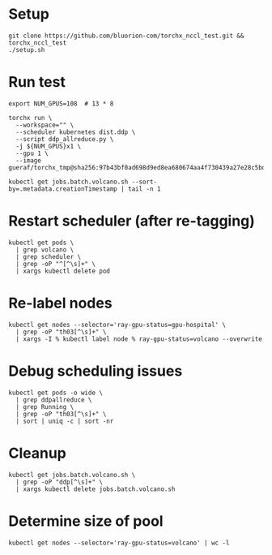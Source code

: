 # Setup
```
git clone https://github.com/bluorion-com/torchx_nccl_test.git && torchx_nccl_test
./setup.sh
```

# Run test
```
export NUM_GPUS=108  # 13 * 8

torchx run \
  --workspace="" \
  --scheduler kubernetes dist.ddp \
  --script ddp_allreduce.py \
  -j ${NUM_GPUS}x1 \
  --gpu 1 \
  --image gueraf/torchx_tmp@sha256:97b43bf0ad698d9ed8ea680674aa4f730439a27e28c5bdf3add4fb793138d4d6

kubectl get jobs.batch.volcano.sh --sort-by=.metadata.creationTimestamp | tail -n 1
```

# Restart scheduler (after re-tagging)
```
kubectl get pods \
  | grep volcano \
  | grep scheduler \
  | grep -oP "^[^\s]+" \
  | xargs kubectl delete pod
```

# Re-label nodes
```
kubectl get nodes --selector='ray-gpu-status=gpu-hospital' \
  | grep -oP "th03[^\s]+" \
  | xargs -I % kubectl label node % ray-gpu-status=volcano --overwrite
```

# Debug scheduling issues
```
kubectl get pods -o wide \
  | grep ddpallreduce \
  | grep Running \
  | grep -oP "th03[^\s]+" \
  | sort | uniq -c | sort -nr

```

# Cleanup
```
kubectl get jobs.batch.volcano.sh \
  | grep -oP "ddp[^\s]+" \
  | xargs kubectl delete jobs.batch.volcano.sh

```

# Determine size of pool
```
kubectl get nodes --selector='ray-gpu-status=volcano' | wc -l
```
